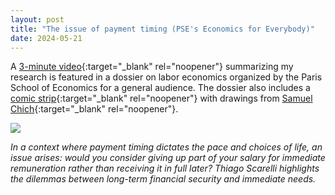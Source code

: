 ```yaml
---
layout: post
title: "The issue of payment timing (PSE's Economics for Everybody)"
date: 2024-05-21
---
```


A [3-minute video](https://youtu.be/Lb1RrGsqNJk?si=aPNQ1rj0K6NgHEl5){:target="_blank" rel="noopener"} summarizing my research is featured in a dossier on labor economics organized by the Paris School of Economics for a general audience. The dossier also includes a [comic strip](https://www.calameo.com/read/007484431336e49f5d1c4?authid=N3c8J9ff3RwC&page=1){:target="_blank" rel="noopener"} with drawings from [Samuel Chich](https://www.parisschoolofeconomics.eu/en/chich-samuel/){:target="_blank" rel="noopener"}.

<a href="https://www.parisschoolofeconomics.eu/en/news/the-issue-of-payment-timing-by-thiago-scarelli/"><img src = "https://thiagoscarelli.github.io/assets/images/ecopourtous_thiago.PNG" class = "default"></a>

*In a context where payment timing dictates the pace and choices of life, an issue arises: would you consider giving up part of your salary for immediate remuneration rather than receiving it in full later? Thiago Scarelli highlights the dilemmas between long-term financial security and immediate needs.*
